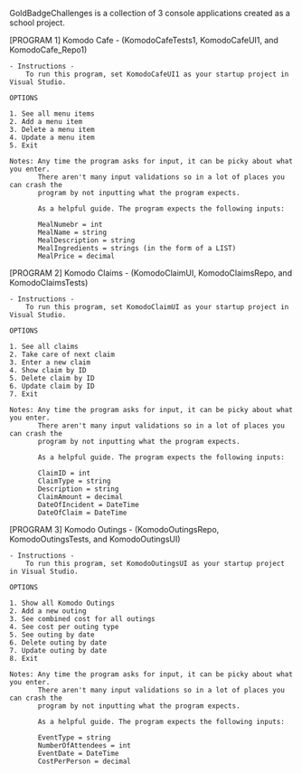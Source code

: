 GoldBadgeChallenges is a collection of 3 console applications created as a school project.


[PROGRAM 1]
Komodo Cafe - (KomodoCafeTests1, KomodoCafeUI1, and KomodoCafe_Repo1)

	- Instructions -
		To run this program, set KomodoCafeUI1 as your startup project in Visual Studio.
		
	OPTIONS
	
	1. See all menu items
	2. Add a menu item 
	3. Delete a menu item 
	4. Update a menu item 
	5. Exit
	
	Notes: Any time the program asks for input, it can be picky about what you enter.
		   There aren't many input validations so in a lot of places you can crash the
		   program by not inputting what the program expects. 
		   
		   As a helpful guide. The program expects the following inputs:
		   
		   MealNumebr = int
		   MealName = string
		   MealDescription = string
		   MealIngredients = strings (in the form of a LIST)
		   MealPrice = decimal

[PROGRAM 2]
Komodo Claims - (KomodoClaimUI, KomodoClaimsRepo, and KomodoClaimsTests)

	- Instructions -
		To run this program, set KomodoClaimUI as your startup project in Visual Studio.
		
	OPTIONS
	
	1. See all claims
	2. Take care of next claim
	3. Enter a new claim 
	4. Show claim by ID 
	5. Delete claim by ID 
	6. Update claim by ID
	7. Exit
	
	Notes: Any time the program asks for input, it can be picky about what you enter.
		   There aren't many input validations so in a lot of places you can crash the
		   program by not inputting what the program expects. 
		   
		   As a helpful guide. The program expects the following inputs:
		   
		   ClaimID = int
		   ClaimType = string
		   Description = string
		   ClaimAmount = decimal
		   DateOfIncident = DateTime
		   DateOfClaim = DateTime

[PROGRAM 3]
Komodo Outings - (KomodoOutingsRepo, KomodoOutingsTests, and KomodoOutingsUI)

	- Instructions -
		To run this program, set KomodoOutingsUI as your startup project in Visual Studio.
		
	OPTIONS
	
	1. Show all Komodo Outings
	2. Add a new outing 
	3. See combined cost for all outings 
	4. See cost per outing type 
	5. See outing by date 
	6. Delete outing by date 
	7. Update outing by date 
	8. Exit 
	
	Notes: Any time the program asks for input, it can be picky about what you enter.
		   There aren't many input validations so in a lot of places you can crash the
		   program by not inputting what the program expects. 
		   
		   As a helpful guide. The program expects the following inputs:
		   
		   EventType = string
		   NumberOfAttendees = int 
		   EventDate = DateTime 
		   CostPerPerson = decimal
		   
